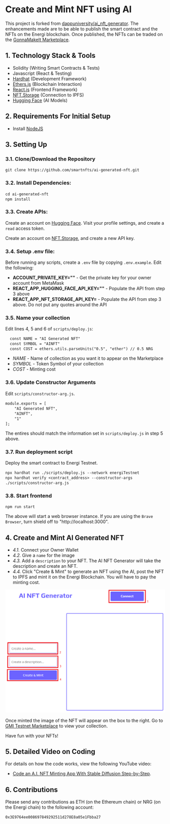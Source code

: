 # Create and Mint NFT using AI

This project is forked from [dappuniversity/ai_nft_generator](https://github.com/dappuniversity/ai_nft_generator). The enhancements made are to be able to publish the smart contract and the NFTs on the Energi blockchain. Once published, the NFTs can be traded on the [GonnaMakeIt Marketplace](https://gonnamakeit.com).

## 1. Technology Stack & Tools

- Solidity (Writing Smart Contracts & Tests)
- Javascript (React & Testing)
- [Hardhat](https://hardhat.org/) (Development Framework)
- [Ethers.js](https://docs.ethers.io/v5/) (Blockchain Interaction)
- [React.js](https://reactjs.org/) (Frontend Framework)
- [NFT.Storage](https://nft.storage/) (Connection to IPFS)
- [Hugging Face](https://huggingface.co/) (AI Models)

## 2. Requirements For Initial Setup
- Install [NodeJS](https://nodejs.org/en/)

## 3. Setting Up
### 3.1. Clone/Download the Repository
```
git clone https://github.com/smartnfts/ai-generated-nft.git
```
### 3.2. Install Dependencies:
```
cd ai-generated-nft
npm install
```

### 3.3. Create APIs:

Create an account on [Hugging Face](https://huggingface.co/). Visit your profile settings, and create a `read` access token.

Create an account on [NFT.Storage](https://nft.storage/), and create a new API key.

### 3.4. Setup .env file:
Before running any scripts, create a `.env` file by copying `.env.example`. Edit the following:

- **ACCOUNT_PRIVATE_KEY=""** - Get the private key for your owner account from MetaMask
- **REACT_APP_HUGGING_FACE_API_KEY=""** - Populate the API from step 3 above
- **REACT_APP_NFT_STORAGE_API_KEY=** - Populate the API from step 3 above. Do not put any quotes around the API

### 3.5. Name your collection

Edit lines 4, 5 and 6 of `scripts/deploy.js`:

```
  const NAME = "AI Generated NFT"
  const SYMBOL = "AINFT"
  const COST = ethers.utils.parseUnits("0.5", "ether") // 0.5 NRG
```

- *NAME* - Name of collection as you want it to appear on the Marketplace
- *SYMBOL* - Token Symbol of your collection
- *COST* - Minting cost


### 3.6. Update Constructor Arguments

Edit `scripts/constructor-arg.js`. 

```
module.exports = [
    "AI Generated NFT", 
    "AINFT", 
    "1"
];
```

The entires should match the information set in `scripts/deploy.js` in step 5 above.


### 3.7. Run deployment script

Deploy the smart contract to Energi Testnet.

```
npx hardhat run ./scripts/deploy.js --network energiTestnet 
npx hardhat verify <contract_address> --constructor-args ./scripts/constructor-arg.js
```

### 3.8. Start frontend

```
npm run start
```

The above will start a web browser instance. If you are using the `Brave Browser`, turn shield off to "http://localhost:3000".


## 4. Create and Mint AI Generated NFT

- *4.1.* Connect your Owner Wallet
- *4.2.* Give a `name` for the image
- *4.3.* Add a `description` to your NFT. The AI NFT Generator will take the description and create an NFT. 
- *4.4.* Click "Create & Mint" to generate an NFT using the AI, post the NFT to IPFS and mint it on the Energi Blockchain. You will have to pay the minting cost. 

![Webpage](src/assets/img/webpage.png)

Once minted the image of the NFT will appear on the box to the right. Go to [GMI Testnet Marketplace](https://nrg.test.gonnamakeit.com) to view your collection.

Have fun with your NFTs!

## 5. Detailed Video on Coding

For details on how the code works, view the following YouTube video:
- [Code an A.I. NFT Minting App With Stable Diffusion Step-by-Step](https://www.youtube.com/watch?v=myascjqPnFc).

## 6. Contributions

Please send any contributions as ETH (on the Ethereum chain) or NRG (on the Energi chain) to the following account:

```
0x3E9764ee008697849292511d278E8a05e1Fbba27
```
